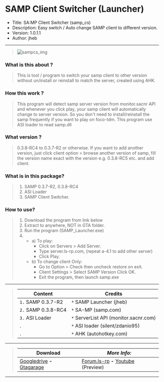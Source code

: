 

# SAMP Client Switcher (Launcher)
- Title: SA:MP Client Switcher (samp_cs)
- Description: Easy switch / Auto change SAMP client to different version.
- Version: 1.0.1.1
- Author: jheb

---------------------------------------------

> ![sampcs_img](https://i.imgur.com/zvmW4pm.png)

### **What is this about ?**
> This is tool / program to switch your samp client to other version without un/install or reinstall to match the server, created using AHK.

### **How this work ?**
> This program will detect samp server version from monitor.sacnr API and whenever you click play, your samp client will automatically change to server version. So you don't need to install/reinstall the samp frequently if you want to play on foco-tdm.
This program use ASI loader to read samp.dll

### **What version ?**
> 0.3.8-RC4 to 0.3.7-R2 or otherwise. If you want to add another version, just click client option > browse another version of samp, fill the version name exact with the version e.g. 0.3.8-RC5 etc. and add client.

### **What is in this package?**
> 1. SAMP 0.3.7-R2, 0.3.8-RC4
> 2. ASI Loader
> 3. SAMP Client Switcher.

### **How to use?**
> 1. Download the program from link below
> 2. Extract to anywhere, NOT in GTA folder.
> 3. Run the program (SAMP_Launcher.exe)
> 4. - a) To play:
>      - Click on Servers > Add Server.
>       - Type server.ls-rp.com, (repeat a-4.1 to add other server)
>      - Click Play.
>    - b) To change client Only:
>      - Go to Option > Check then uncheck restore on exit.
>      - Client Settings > Select SAMP Version Click OK.
>      - Exit the program, then launch samp.exe

---------------------------------------------

> **Content** | **Credits**
> ------------|------------------------------
> `1.` SAMP 0.3.7-R2 | `*` SAMP Launcher (jheb)
> `2.` SAMP 0.3.8-RC4 | `*` SA-MP (samp.com)
> `3.` ASI Loader | `*` ServerList API (monitor.sacnr.com)
> .  | `*` ASI loader (silent/zdanio95)
> .  | `*` AHK (autohotkey.com)

---------------------------------------------

> **Download** | *More Info:*
> -------------|-----------------------------
> [Googledrive](https://drive.google.com/open?id=1r18lRfiA3eAkU3JYyy8imWOf8JewwOqz) **-** [Gtagarage](http://www.gtagarage.com/mods/show.php?id=29058) | [Forum.ls-rp](https://forum.ls-rp.com/viewtopic.php?f=222&t=650894) **-** [Youtube](https://youtu.be/K6VhlzsR6EQ) (Preview)

---------------------------------------------
